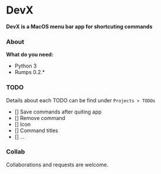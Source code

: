 # DevX
__DevX is a MacOS menu bar app for shortcuting commands__

### About

__What do you need:__
- Python 3
- Rumps 0.2.*

### TODO

Details about each TODO can be find under `Projects > TODOs`

- [] Save commands after quiting app
- [] Remove command
- [] Icon
- [] Command titles
- [] ...


### Collab
Collaborations and requests are welcome.